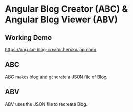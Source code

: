 # Angular Blog Creator (ABC) & Angular Blog Viewer (ABV)

##  Working Demo
https://angular-blog-creator.herokuapp.com/

##  ABC
ABC makes blog and generate a JSON file of Blog. 

##  ABV
ABV uses the JSON file to recreate Blog.
